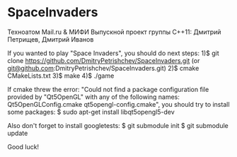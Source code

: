 # SpaceInvaders
Техноатом Mail.ru & МИФИ
Выпускной проект группы C++11: Дмитрий Петрищев, Дмитрий Иванов

If you wanted to play "Space Invaders", you should do next steps:
1)$ git clone https://github.com/DmitryPetrishchev/SpaceInvaders.git (or git@github.com:DmitryPetrishchev/SpaceInvaders.git)
2)$ cmake CMakeLists.txt
3)$ make
4)$ ./game

If cmake threw the error:
"Could not find a package configuration file provided by "Qt5OpenGL" with any of the following names:
    Qt5OpenGLConfig.cmake
    qt5opengl-config.cmake",
you should try to install some packages:
$ sudo apt-get install libqt5opengl5-dev

Also don't forget to install googletests:
$ git submodule init
$ git submodule update

Good luck!
